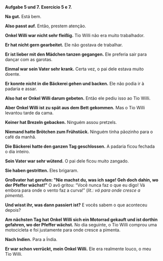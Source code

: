 **Aufgabe 5 und 7.**
**Exercício 5 e 7.**

**Na gut.**
Está bem.

**Also passt auf.**
Então, prestem atenção.

**Onkel Willi war nicht sehr fleißig.**
Tio Willi não era muito trabalhador.

**Er hat nicht gern gearbeitet.**
Ele não gostava de trabalhar.

**Er ist lieber mit den Mädchen tanzen gegangen.**
Ele preferia sair para dançar com as garotas.

**Einmal war sein Vater sehr krank.**
Certa vez, o pai dele estava muito doente.

**Er konnte nicht in die Bäckerei gehen und backen.**
Ele não podia ir à padaria e assar.

**Also hat er Onkel Willi darum gebeten.**
Então ele pediu isso ao Tio Willi.

**Aber Onkel Willi ist zu spät aus dem Bett gekommen.**
Mas o Tio Willi levantou tarde da cama.

**Keiner hat Brezeln gebacken.**
Ninguém assou pretzels.

**Niemand hatte Brötchen zum Frühstück.**
Ninguém tinha pãozinho para o café da manhã.

**Die Bäckerei hatte den ganzen Tag geschlossen.**
A padaria ficou fechada o dia inteiro.

**Sein Vater war sehr wütend.**
O pai dele ficou muito zangado.

**Sie haben gestritten.**
Eles brigaram.

**Großvater hat gerufen: "Nie machst du, was ich sage! Geh doch dahin, wo der Pfeffer wächst!"**
O avô gritou: “Você nunca faz o que eu digo! Vá embora para onde o vento faz a curva!” (*lit.: vá para onde cresce a pimenta*).

**Und wisst ihr, was dann passiert ist?**
E vocês sabem o que aconteceu depois?

**Am nächsten Tag hat Onkel Willi sich ein Motorrad gekauft und ist dorthin gefahren, wo der Pfeffer wächst.**
No dia seguinte, o Tio Willi comprou uma motocicleta e foi justamente para onde cresce a pimenta.

**Nach Indien.**
Para a Índia.

**Er war schon verrückt, mein Onkel Willi.**
Ele era realmente louco, o meu Tio Willi.

